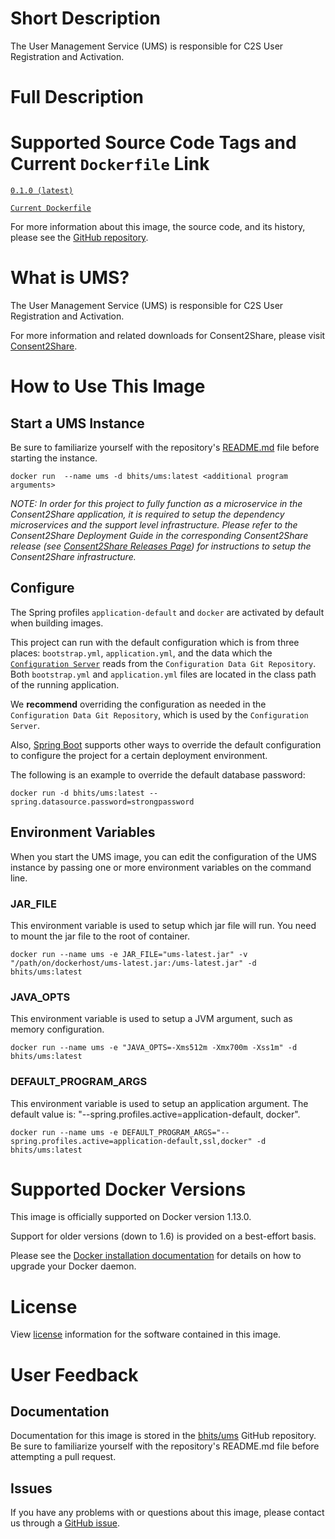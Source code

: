 # Short Description
The User Management Service (UMS) is responsible for C2S User Registration and Activation.

# Full Description

# Supported Source Code Tags and Current `Dockerfile` Link

[`0.1.0 (latest)`](https://github.com/bhits/ums/releases/tag/0.1.0)

[`Current Dockerfile`](https://github.com/bhits/ums/blob/master/ums/src/main/docker/Dockerfile)

For more information about this image, the source code, and its history, please see the [GitHub repository](https://github.com/bhits/ums).

# What is UMS?

The User Management Service (UMS) is responsible for C2S User Registration and Activation.

For more information and related downloads for Consent2Share, please visit [Consent2Share](https://bhits.github.io/consent2share/).

# How to Use This Image

## Start a UMS Instance

Be sure to familiarize yourself with the repository's [README.md](https://github.com/bhits/ums) file before starting the instance.

`docker run  --name ums -d bhits/ums:latest <additional program arguments>`

*NOTE: In order for this project to fully function as a microservice in the Consent2Share application, it is required to setup the dependency microservices and the support level infrastructure. Please refer to the Consent2Share Deployment Guide in the corresponding Consent2Share release (see [Consent2Share Releases Page](https://github.com/bhits/consent2share/releases)) for instructions to setup the Consent2Share infrastructure.*
 
## Configure

The Spring profiles `application-default` and `docker` are activated by default when building images.

This project can run with the default configuration which is from three places: `bootstrap.yml`, `application.yml`, and the data which the [`Configuration Server`](https://github.com/bhits/config-server) reads from the `Configuration Data Git Repository`. Both `bootstrap.yml` and `application.yml` files are located in the class path of the running application.

We **recommend** overriding the configuration as needed in the `Configuration Data Git Repository`, which is used by the `Configuration Server`.

Also, [Spring Boot](https://projects.spring.io/spring-boot/) supports other ways to override the default configuration to configure the project for a certain deployment environment. 

The following is an example to override the default database password:

`docker run -d bhits/ums:latest --spring.datasource.password=strongpassword`

## Environment Variables

When you start the UMS image, you can edit the configuration of the UMS instance by passing one or more environment variables on the command line. 

### JAR_FILE

This environment variable is used to setup which jar file will run. You need to mount the jar file to the root of container.

`docker run --name ums -e JAR_FILE="ums-latest.jar" -v "/path/on/dockerhost/ums-latest.jar:/ums-latest.jar" -d bhits/ums:latest`

### JAVA_OPTS 

This environment variable is used to setup a JVM argument, such as memory configuration.

`docker run --name ums -e "JAVA_OPTS=-Xms512m -Xmx700m -Xss1m" -d bhits/ums:latest`

### DEFAULT_PROGRAM_ARGS 

This environment variable is used to setup an application argument. The default value is: "--spring.profiles.active=application-default, docker".

`docker run --name ums -e DEFAULT_PROGRAM_ARGS="--spring.profiles.active=application-default,ssl,docker" -d bhits/ums:latest`

# Supported Docker Versions

This image is officially supported on Docker version 1.13.0.

Support for older versions (down to 1.6) is provided on a best-effort basis.

Please see the [Docker installation documentation](https://docs.docker.com/engine/installation/) for details on how to upgrade your Docker daemon.

# License

View [license](https://github.com/bhits/ums/blob/master/LICENSE) information for the software contained in this image.

# User Feedback

## Documentation
 
Documentation for this image is stored in the [bhits/ums](https://github.com/bhits/ums) GitHub repository. Be sure to familiarize yourself with the repository's README.md file before attempting a pull request.

## Issues

If you have any problems with or questions about this image, please contact us through a [GitHub issue](https://github.com/bhits/ums/issues).

